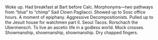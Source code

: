 Woke up. Had breakfast at Bart before Calc. Morphonyms—two pathways from “blue” to “chimp” Sad Clown Pagliacci. Showed up to Sosc office hours. A moment of epiphany. Aggressive Decompositionists. Pulled up to the Jesuit house for watchmen part II. Seoul Tacos. Rorschach the Ubermensch. To live an ascetic life in a godless world. Mock crosses. Showmanship, showmanship, showmanship. Dry chapped fingers.
